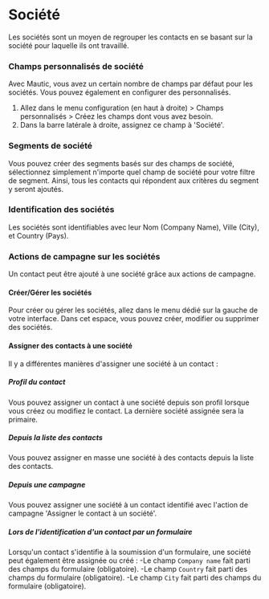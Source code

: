 # Société

Les sociétés sont un moyen de regrouper les contacts en se basant sur la société pour laquelle ils ont travaillé.

### Champs personnalisés de société

Avec Mautic, vous avez un certain nombre de champs par défaut pour les sociétés. Vous pouvez également en configurer des personnalisés.

1. Allez dans le menu configuration (en haut à droite) > Champs personnalisés > Créez les champs dont vous avez besoin.
2. Dans la barre latérale à droite, assignez ce champ à 'Société'.

### Segments de société

Vous pouvez créer des segments basés sur des champs de société, sélectionnez simplement n'importe quel champ de société pour votre filtre de segment. Ainsi, tous les contacts qui répondent aux critères du segment y seront ajoutés.

### Identification des sociétés

Les sociétés sont identifiables avec leur Nom (Company Name), Ville (City), et Country (Pays).

### Actions de campagne sur les sociétés

Un contact peut être ajouté à une société grâce aux actions de campagne.

#### Créer/Gérer les sociétés
Pour créer ou gérer les sociétés, allez dans le menu dédié sur la gauche de votre interface. Dans cet espace, vous pouvez créer, modifier ou supprimer des sociétés.

#### Assigner des contacts à une société
Il y a différentes manières d'assigner une société à un contact :

##### Profil du contact
Vous pouvez assigner un contact à une société depuis son profil lorsque vous créez ou modifiez le contact. La dernière société assignée sera la primaire.

##### Depuis la liste des contacts
Vous pouvez assigner en masse une société à des contacts depuis la liste des contacts.

##### Depuis une campagne
Vous pouvez assigner une société à un contact identifié avec l'action de campagne 'Assigner le contact à un société'.

##### Lors de l'identification d'un contact par un formulaire
Lorsqu'un contact s'identifie à la soumission d'un formulaire, une société peut également être assignée ou créé :
 -Le champ `Company name` fait parti des champs du formulaire (obligatoire).
 -Le champ `Country` fait parti des champs du formulaire (obligatoire).
 -Le champ `City` fait parti des champs du formulaire (obligatoire).
